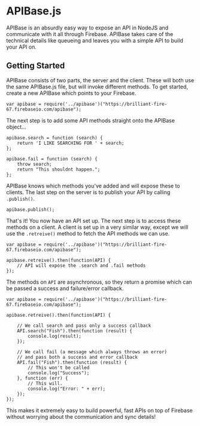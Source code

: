 APIBase.js
=======

APIBase is an absurdly easy way to expose an API in NodeJS and communicate with it all through Firebase. APIBase takes care of the technical details like queueing and leaves you with a simple API to build your API on. 

Getting Started
---------------

APIBase consists of two parts, the server and the client. These will both use the same APIBase.js file, but will invoke different methods. To get started, create a new APIBase which points to your Firebase.

    var apibase = require('../apibase')("https://brilliant-fire-67.firebaseio.com/apibase");

The next step is to add some API methods straight onto the APIBase object...

    apibase.search = function (search) {   
        return 'I LIKE SEARCHING FOR ' + search;
    };

    apibase.fail = function (search) {   
        throw search;
        return "This shouldnt happen.";
    };

APIBase knows which methods you've added and will expose these to clients. The last step on the server is to publish your API by calling `.publish()`.

    apibase.publish();

That's it! You now have an API set up. The next step is to access these methods on a client. A client is set up in a very similar way, except we will use the `.retreive()` method to fetch the API methods we can use.

    var apibase = require('../apibase')("https://brilliant-fire-67.firebaseio.com/apibase");

    apibase.retreive().then(function(API) {
        // API will expose the .search and .fail methods
    });
        
The methods on `API` are asynchronous, so they return a promise which can be passed a success and failure/error callback. 

    var apibase = require('../apibase')("https://brilliant-fire-67.firebaseio.com/apibase");

    apibase.retreive().then(function(API) {
    
        // We call search and pass only a success callback
        API.search("Fish").then(function (result) {
            console.log(result);
        });

        // We call fail (a message which always throws an error)
        // and pass both a success and error callback
        API.fail("Fish").then(function (result) {
            // This won't be called
            console.log("Success");
        }, function (err) {
            // This will.
            console.log("Error: " + err);   
        });
    });

This makes it extremely easy to build powerful, fast APIs on top of Firebase without worrying about the communication and sync details!